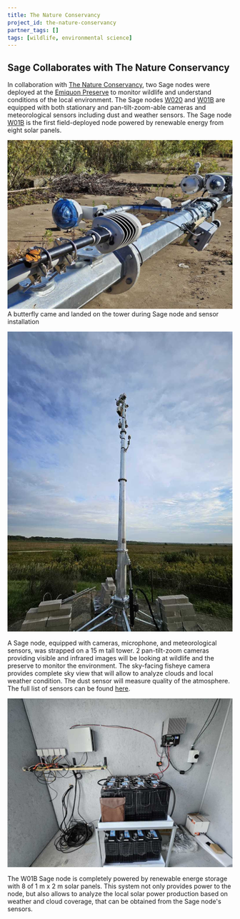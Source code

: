 ```yaml
---
title: The Nature Conservancy
project_id: the-nature-conservancy
partner_tags: []
tags: [wildlife, environmental science]
---
```


## Sage Collaborates with The Nature Conservancy

<!-- Todo: write a more detailed intro about the partnership.  Then, share this recent story. -->
In collaboration with [The Nature Conservancy](https://www.nature.org/), two Sage nodes were deployed at the [Emiquon Preserve](https://www.nature.org/en-us/get-involved/how-to-help/places-we-protect/emiquon/) to monitor wildlife and understand conditions of the local environment. The Sage nodes [W020](https://portal.sagecontinuum.org/node/W020) and [W01B](https://portal.sagecontinuum.org/node/W01B) are equipped with both stationary and pan-tilt-zoom-able cameras and meteorological sensors including dust and weather sensors. The Sage node [W01B](https://portal.sagecontinuum.org/node/W01B) is the first field-deployed node powered by renewable energy from eight solar panels.

<!-- truncate -->

![butterfly](img/tower-butterfly.jpg)
A butterfly came and landed on the tower during Sage node and sensor installation

![w020](img/tower-w020.jpg)

A Sage node, equipped with cameras, microphone, and meteorological sensors, was strapped on a 15 m tall tower. 2 pan-tilt-zoom cameras providing visible and infrared images will be looking at wildlife and the preserve to monitor the environment. The sky-facing fisheye camera provides complete sky view that will allow to analyze clouds and local weather condition. The dust sensor will measure quality of the atmosphere. The full list of sensors can be found [here](https://portal.sagecontinuum.org/node/W01B?tab=sensors).

![solar](img/solar-battery.jpg)

The W01B Sage node is completely powered by renewable energe storage with 8 of 1 m x 2 m solar panels. This system not only provides power to the node, but also allows to analyze the local solar power production based on weather and cloud coverage, that can be obtained from the Sage node's sensors.